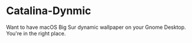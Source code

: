 # Catalina-Dynmic
Want to have macOS Big Sur dynamic wallpaper on your Gnome Desktop. You're in the right place.

